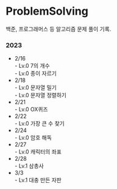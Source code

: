 # ProblemSolving

백준, 프로그래머스 등 알고리즘 문제 풀이 기록.

### 2023
* 2/16  
       - Lv.0 7의 개수  
       - Lv.0 종이 자르기  
* 2/18  
       - Lv.0 문자열 밀기  
       - Lv.0 문자열 정렬하기
* 2/21  
       - Lv.0 OX퀴즈
* 2/22  
       - Lv.0 가장 큰 수 찾기
* 2/24  
       - Lv.0 암호 해독
* 2/27  
       - Lv.0 캐릭터의 좌표  
* 2/28  
       - Lv.1 삼총사
* 3/3  
       - Lv.1 대충 만든 자판
